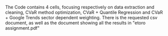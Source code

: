 The Code contains 4 cells, focusing respectively on data extraction and cleaning, CVaR method optimization, CVaR + Quantile Regression and CVaR + Google Trends sector dependent weighting.
There is the requested csv document, as well as the document showing all the results in "etoro assignment.pdf"
